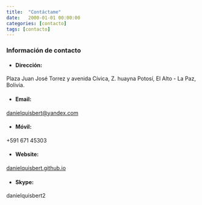```yaml
---
title:  "Contáctame"
date:   2000-01-01 00:00:00
categories: [contacto]
tags: [contacto]
---
```


### Información de contacto


- #### **Dirección:** 
Plaza Juan José Torrez y avenida Cívica, Z. huayna Potosí, El Alto - La Paz, Bolivia.

- #### **Email:** 
[danielquisbert@yandex.com](mailto:danielquisbert@yandex.com)

- #### **Móvil:** 
+591 671 45303

- #### **Website:** 
[danielquisbert.github.io](https://danielquisbert.github.io)

- #### **Skype:** 
danielquisbert2


